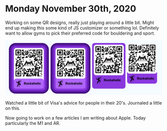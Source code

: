 # Monday November 30th, 2020

Working on some QR designs, really just playing around a little bit.
Might end up making this some kind of JS customizer or something lol.
Definitely want to allow gyms to pick their preferred code for bouldering and sport.

![](qr_designs.png)

Watched a little bit of Visa's advice for people in their 20's. Journaled a little on this.

Now going to work on a few articles I am writing about Apple. Today particularly the M1 and AR.